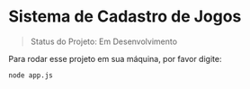 <h1>Sistema de Cadastro de Jogos</h1>

> Status do Projeto: Em Desenvolvimento

Para rodar esse projeto em sua máquina, por favor digite:

```
node app.js
```
